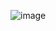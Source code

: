 ![image](https://github.com/8yteDance/SlintSubMenu/assets/164896531/69221eee-a142-4088-b0b4-08a5cde7aa66)
